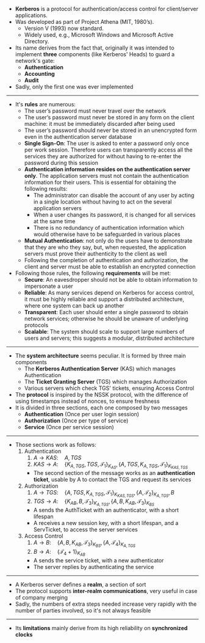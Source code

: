 + **Kerberos** is a protocol for authentication/access control for client/server applications.
+ Was developed as part of Project Athena (MIT, 1980’s). 
	+ Version V (1993) now standard. 
	+ Widely used, e.g., Microsoft Windows and Microsoft Active Directory.
+ Its name derives from the fact that, originally it was intended to implement **three** components (like Kerberos' Heads) to guard a network's gate:
	+ **Authentication**
	+ **Accounting**
	+ **Audit**
+ Sadly, only the first one was ever implemented
---
+ It's **rules** are numerous:
	+ The user’s password must never travel over the network
	+ The user’s password must never be stored in any form on the client machine: it must be immediately discarded after being used
	+ The user’s password should never be stored in an unencrypted form even in the authentication server database
	+ **Single Sign-On**: The user is asked to enter a password only once per work session. Therefore users can transparently access all the services they are authorized for without having to re-enter the password during this session
	+ **Authentication information resides on the authentication server only**. The application servers must not contain the authentication information for their users. This is essential for obtaining the following results:
		+ The administrator can disable the account of any user by acting in a single location without having to act on the several application servers
		+ When a user changes its password, it is changed for all services at the same time
		+ There is no redundancy of authentication information which would otherwise have to be safeguarded in various places
	+ **Mutual Authentication**: not only do the users have to demonstrate that they are who they say, but, when requested, the application servers must prove their authenticity to the client as well
	+ Following the completion of authentication and authorization, the client and server must be able to establish an encrypted connection
+ Following those rules, the following **requirements** will be met:
	+ **Secure**: An eavesdropper should not be able to obtain information to impersonate a user
	+ **Reliable**: As many services depend on Kerberos for access control, it must be highly reliable and support a distributed architecture, where one system can back up another
	+ **Transparent**: Each user should enter a single password to obtain network services; otherwise he should be unaware of underlying protocols
	+ **Scalable**: The system should scale to support large numbers of users and servers; this suggests a modular, distributed architecture
---
+ The **system architecture** seems peculiar. It is formed by three main components
	+  The **Kerberos Authentication Server** (KAS) which manages Authentication
	+ The **Ticket Granting Server** (TGS) which manages Authorization
	+ Various servers which check TGS' tickets, ensuring Access Control
+ The **protocol** is inspired by the NSSK protocol, with the difference of using timestamps instead of nonces, to ensure freshness
+ It is divided in three sections, each one composed by two messages
	+ **Authentication** (Once per user login session)
	+ **Authorization** (Once per type of service)
	+ **Service** (Once per service session)
---
+ Those sections work as follows:
	1. Authentication
		1. $A \to KAS : \quad A, TGS$ 
		2. $KAS \to A : \quad \{K_{A, TGS}, TGS, \mathcal{T}_1\}_{K_{AS}}, \{A, TGS, K_{A, TGS}, \mathcal{T}_1\}_{K_{KAS, TGS}}$
		+ The second section of the message works as an **authentication ticket**, usable by A to contact the TGS and request its services
	2. Authorization
		1. $A \to TGS : \quad \{A, TGS, K_{A, TGS}, \mathcal{T}_1\}_{K_{KAS, TGS}}, \{A, \mathcal{T}_2\}_{K_{A, TGS}}, B$
		2. $TGS \to A : \quad \{K_{AB}, B, \mathcal{T}_3\}_{K_{A, TGS}}, \{A, B, K_{AB}, \mathcal{T}_3\}_{K_{BS}}$ 
		+ A sends the AuthTicket with an authenticator, with a short lifespan
		+ A receives a new session key, with a short lifespan, and a ServTicket, to access the server services
	3. Access Control
		1. $A \to B : \quad \{A, B, K_{AB}, \mathcal{T}_3\}_{K_{BS}}, \{A, \mathcal{T}_4\}_{K_{A, TGS}}$
		2. $B \to A : \quad \{\mathcal{T}_4 + 1\}_{K_{AB}}$ 
		+ A sends the service ticket, with a new authenticator
		+ The server replies by authenticating the service
---
+ A Kerberos server defines a **realm**, a section of sort
+ The protocol supports **inter-realm communications**, very useful in case of company merging
+ Sadly, the numbers of extra steps needed increase very rapidly with the number of parties involved, so it's not always feasible
---
+ Its **limitations** mainly derive from its high reliability on **synchronized clocks**